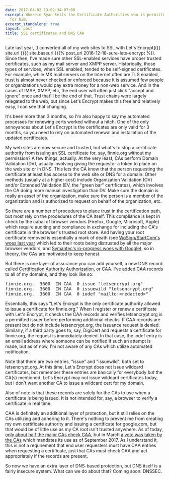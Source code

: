 ```yaml
---
date: 2017-04-02 13:02:34-07:00
excerpt: Wherein Ryan tells the Certificate Authorities who is permitted to speak
  for him.
excerpt_standalone: true
layout: post
title: SSL certificates and DNS CAA
---
```

Late last year, [I converted all of my web sites to SSL with Let's Encrypt]({{ site.url }}{{ site.baseurl }}{% post_url 2016-12-18-sure-lets-encrypt %}).
Since then, I've made sure other SSL-enabled services have proper trusted certificates, such as my mail server and XMPP server.
Historically, those types of services, when SSL enabled, tended to be self-signed certificates.
For example, while MX mail servers on the Internet often are TLS enabled, trust is almost never checked or enforced because it is assumed few people or organizations would pay extra money for a non-web service.
And in the cases of IMAP, XMPP, etc, the end user will often just click "accept and ignore" once and that'll be the end of that.
Trust chains were largely relegated to the web, but since Let's Encrypt makes this free and relatively easy, I can see that changing.

It's been more than 3 months, so I'm also happy to say my automated processes for renewing certs worked without a hitch.
One of the only annoyances about Let's Encrypt is the certificates are only valid for 3 months, so you need to rely on automated renewal and installation of the updated certificates.

My web sites are now secure and trusted, but what's to stop a certificate authority from issuing an SSL certificate for, say, finnie.org without my permission?
A few things, actually.
At the very least, CAs perform Domain Validation (DV), usually involving giving the requestor a token to place on the web site or in DNS.
This lets the CA know that the person requesting the certificate at least has access to the web site or DNS for a domain.
Other methods (usually at a higher cost) include Organization Validation (OV) and/or Extended Validation (EV, the "green bar" certificates), which involves the CA doing more manual investigation than DV.
Make sure the domain is really an asset of the organization, make sure the person is a member of the organization and is authorized to request on behalf of the organization, etc.

So there are a number of procedures to place trust in the certification path, but most rely on the procedures of the CA itself.
This compliance is kept in check by the cabal of browser vendors (Firefox, Google, Microsoft, Apple) which require auditing and compliance in exchange for including the CA's certificate in the browser's trusted root store.
And having your root certificate removed is essentially a mark of death (see [WoSign/StartCom's woes last year](https://blog.mozilla.org/security/2016/10/24/distrusting-new-wosign-and-startcom-certificates/) which led to their roots being distrusted by all the major browser vendors, and [Symantec's in-progress woes with Google](https://groups.google.com/a/chromium.org/forum/#!topic/blink-dev/eUAKwjihhBs)), so in theory, the CAs are motivated to keep honest.

But there is one layer of assurance you can add yourself, a new DNS record called [Certification Authority Authorization](https://en.wikipedia.org/wiki/DNS_Certification_Authority_Authorization), or CAA.
I've added CAA records to all of my domains, and they look like so:

<pre>finnie.org.  3600  IN CAA  0 issue "letsencrypt.org"
finnie.org.  3600  IN CAA  0 issuewild "letsencrypt.org"
finnie.org.  3600  IN CAA  0 iodef "mailto:&lt;redacted&gt;"</pre>

Essentially, this says "Let's Encrypt is the only certificate authority allowed to issue a certificate for finnie.org."
When I register or renew a certificate with Let's Encrypt, it checks the CAA records and verifies letsencrypt.org is a permitted issuer before performing additional checks.
If CAA records are present but do not include letsencrypt.org, the issuance request is denied.
Similarly, if a third party goes to, say, DigiCert and requests a certificate for finnie.org, the request is immediately denied.
In that case, the iodef entry is an email address where someone can be notified if such an attempt is made, but as of now, I'm not aware of any CAs which utilize automated notification.

Note that there are two entries, "issue" and "issuewild", both set to letsencrypt.org.
At this time, Let's Encrypt does not issue wildcard certificates, but remember these entries are basically for everybody *but* the CA(s) mentioned.
Let's Encrypt may not issue wildcard certificates today, but I don't want another CA to issue a wildcard cert for my domain.

Also of note is that these records are solely for the CAs to use when a certificate is being issued.
It is not intended for, say, a browser to verify a certificate in real time.

CAA is definitely an additional layer of protection, but it still relies on the CAs utilizing and adhering to it.
There's nothing to prevent me from creating my own certificate authority and issuing a certificate for google.com, but that would be of little use as my CA root isn't trusted anywhere.
As of today, [only about half the major CAs check CAA](https://sslmate.com/labs/caa/), but in March [a vote was taken by the CAs](https://cabforum.org/pipermail/public/2017-March/009988.html) which mandates its use as of September 2017.
As I understand it, this is not a requirement that end user requesters must have CAA entries when requesting a certificate, just that CAs must check CAA and act appropriately if the records are present.

So now we have an extra layer of DNS-based protection, but DNS itself is a fairly insecure system.
What can we do about that?
Coming soon: DNSSEC.
